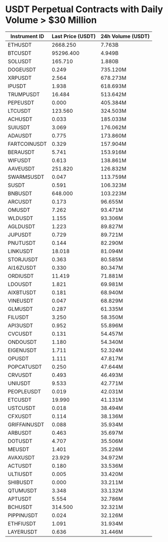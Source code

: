 # USDT Perpetual Contracts with Daily Volume > $30 Million

| Instrument ID | Last Price (USDT) | 24h Volume (USDT) |
|---------------|-------------------|-------------------|
| ETHUSDT | 2668.250 | 7.763B |
| BTCUSDT | 95296.400 | 4.949B |
| SOLUSDT | 165.710 | 1.880B |
| DOGEUSDT | 0.249 | 735.120M |
| XRPUSDT | 2.564 | 678.273M |
| IPUSDT | 1.938 | 618.693M |
| TRUMPUSDT | 16.484 | 513.642M |
| PEPEUSDT | 0.000 | 405.384M |
| LTCUSDT | 123.560 | 324.503M |
| ACHUSDT | 0.033 | 185.033M |
| SUIUSDT | 3.069 | 176.062M |
| ADAUSDT | 0.775 | 173.860M |
| FARTCOINUSDT | 0.329 | 157.904M |
| BERAUSDT | 5.741 | 153.916M |
| WIFUSDT | 0.613 | 138.861M |
| AAVEUSDT | 251.820 | 126.832M |
| SWARMSUSDT | 0.047 | 113.759M |
| SUSDT | 0.591 | 106.323M |
| BNBUSDT | 648.000 | 103.223M |
| ARCUSDT | 0.173 | 96.655M |
| OMUSDT | 7.262 | 93.471M |
| WLDUSDT | 1.155 | 93.306M |
| AGLDUSDT | 1.223 | 89.827M |
| JUPUSDT | 0.729 | 89.721M |
| PNUTUSDT | 0.144 | 82.290M |
| LINKUSDT | 18.018 | 81.094M |
| STORJUSDT | 0.363 | 80.585M |
| AI16ZUSDT | 0.330 | 80.347M |
| ORDIUSDT | 11.419 | 71.881M |
| LDOUSDT | 1.821 | 69.981M |
| AIXBTUSDT | 0.181 | 68.940M |
| VINEUSDT | 0.047 | 68.829M |
| GLMUSDT | 0.287 | 61.335M |
| FILUSDT | 3.250 | 58.350M |
| API3USDT | 0.952 | 55.896M |
| CVCUSDT | 0.131 | 54.457M |
| ONDOUSDT | 1.180 | 54.340M |
| EIGENUSDT | 1.711 | 52.324M |
| OPUSDT | 1.111 | 47.817M |
| POPCATUSDT | 0.250 | 47.644M |
| CRVUSDT | 0.493 | 46.493M |
| UNIUSDT | 9.533 | 42.771M |
| PEOPLEUSDT | 0.019 | 42.031M |
| ETCUSDT | 19.990 | 41.131M |
| USTCUSDT | 0.018 | 38.494M |
| CFXUSDT | 0.114 | 38.136M |
| GRIFFAINUSDT | 0.088 | 35.934M |
| ARBUSDT | 0.463 | 35.697M |
| DOTUSDT | 4.707 | 35.506M |
| MEUSDT | 1.401 | 35.226M |
| AVAXUSDT | 23.929 | 34.972M |
| ACTUSDT | 0.180 | 33.536M |
| ULTIUSDT | 0.005 | 33.420M |
| SHIBUSDT | 0.000 | 33.211M |
| QTUMUSDT | 3.348 | 33.132M |
| APTUSDT | 5.554 | 32.786M |
| BCHUSDT | 314.500 | 32.321M |
| PIPPINUSDT | 0.024 | 32.126M |
| ETHFIUSDT | 1.091 | 31.934M |
| LAYERUSDT | 0.636 | 31.446M |
